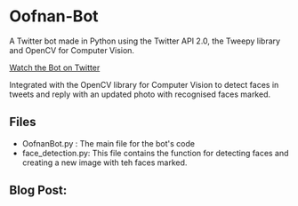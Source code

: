 # Oofnan-Bot
A Twitter bot made in Python using the Twitter API 2.0, the Tweepy library and OpenCV for Computer Vision. 

[Watch the Bot on Twitter](https://twitter.com/KOofnan) 

Integrated with the OpenCV library for Computer Vision to detect faces in tweets and reply with an updated photo with recognised faces marked. 
## Files
- OofnanBot.py : The main file for the bot's code
- face_detection.py: This file contains the function for detecting faces and creating a new image with teh faces marked.

## Blog Post:
